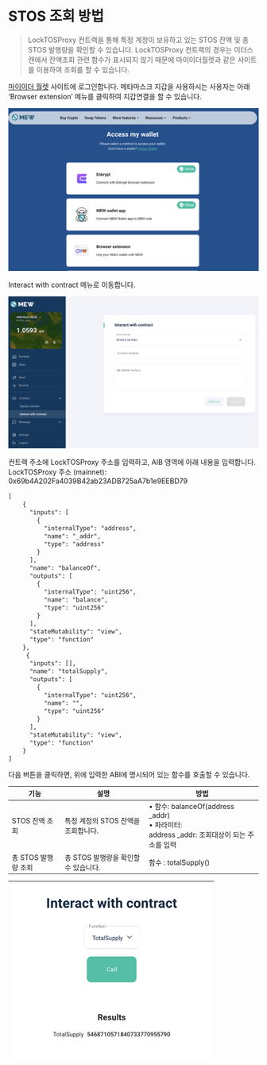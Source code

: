 # STOS 조회 방법

> LockTOSProxy 컨트랙을 통해 특정 계정이 보유하고 있는 STOS 잔액 및 총 STOS 발행량을 확인할 수 있습니다.  LockTOSProxy 컨트랙의 경우는 이더스캔에서 잔액조회 관련 함수가 표시되지 않기 때문에 마이이더월렛과 같은 사이트를 이용하여 조회를 할 수 있습니다.

[마이이더 월렛](https://www.myetherwallet.com/wallet/dashboard) 사이트에 로그인합니다.   메타마스크 지갑을 사용하시는 사용자는 아래 ‘Browser extension’ 메뉴를 클릭하여 지갑연결을 할 수 있습니다.

![마이이더 월렛](https://github.com/tokamak-network/TONStarter/blob/develop/img/query_stos_0.png)

Interact with contract 메뉴로 이동합니다.

![Interact with contract](https://github.com/tokamak-network/TONStarter/blob/develop/img/query_stos_1.png)


컨트랙 주소에 LockTOSProxy 주소를 입력하고, AIB 영역에 아래 내용을 입력합니다.
LockTOSProxy 주소 (mainnet): 0x69b4A202Fa4039B42ab23ADB725aA7b1e9EEBD79

```
[
	{
	  "inputs": [
	    {
	      "internalType": "address",
	      "name": "_addr",
	      "type": "address"
	    }
	  ],
	  "name": "balanceOf",
	  "outputs": [
	    {
	      "internalType": "uint256",
	      "name": "balance",
	      "type": "uint256"
	    }
	  ],
	  "stateMutability": "view",
	  "type": "function"
	},
	 {
	  "inputs": [],
	  "name": "totalSupply",
	  "outputs": [
	    {
	      "internalType": "uint256",
	      "name": "",
	      "type": "uint256"
	    }
	  ],
	  "stateMutability": "view",
	  "type": "function"
	}
]
```
다음 버튼을 클릭하면,  위에 입력한 ABI에 명시되어 있는 함수를 호출할 수 있습니다.


| 기능 | 설명 | 방법 |
| -------- | -------- | -------- |
| STOS 잔액 조회     | 특정 계정의 STOS 잔액을 조회합니다. | • 함수:  balanceOf(address _addr) <br>• 파라미터: <br> address _addr: 조회대상이 되는 주소를 입력  |
| 총 STOS 발행량 조회     | 총 STOS 발행량을 확인할 수 있습니다.     | 함수 : totalSupply()  |


|<img src="https://github.com/tokamak-network/TONStarter/blob/develop/img/query_stos_2.png" width="400" alt="totalSupply() 함수 실행">|
|:--:|